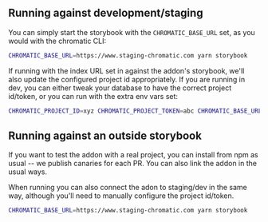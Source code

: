 ## Running against development/staging

You can simply start the storybook with the `CHROMATIC_BASE_URL` set, as you would with the chromatic CLI:

```bash
CHROMATIC_BASE_URL=https://www.staging-chromatic.com yarn storybook
```

If running with the index URL set in against the addon's storybook, we'll also update the configured
project id appropriately. If you are running in dev, you can either tweak your database to have
the correct project id/token, or you can run with the extra env vars set:

```bash
CHROMATIC_PROJECT_ID=xyz CHROMATIC_PROJECT_TOKEN=abc CHROMATIC_BASE_URL=https://www.dev-chromatic.com yarn storybook
```

## Running against an outside storybook

If you want to test the addon with a real project, you can install from npm as usual -- we publish canaries for each PR. You can also link the addon in the usual ways.

When running you can also connect the adon to staging/dev in the same way, although you'll need to manually configure the project id/token.

```bash
CHROMATIC_BASE_URL=https://www.staging-chromatic.com yarn storybook
```
